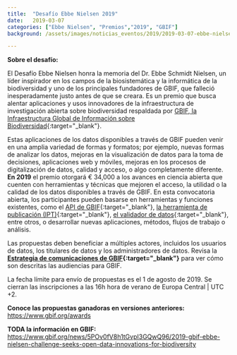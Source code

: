 ```yaml
---
title:  "Desafío Ebbe Nielsen 2019"
date:   2019-03-07
categories: ["Ebbe Nielsen", "Premios","2019", "GBIF"]
background: /assets/images/noticias_eventos/2019/2019-03-07-ebbe-nielsen-2019.png

---
```

**Sobre el desafío:**

El Desafío Ebbe Nielsen honra la memoria del Dr. Ebbe Schmidt Nielsen, un líder inspirador en los campos de la biosistemática y la informática de la biodiversidad y uno de los principales fundadores de GBIF, que falleció inesperadamente justo antes de que se creara. Es un premio que busca alentar aplicaciones y usos innovadores de la infraestructura de investigación abierta sobre biodiversidad respaldada por [GBIF, la Infraestructura Global de Información sobre Biodiversidad](https://www.gbif.org/){:target="_blank"}.

Estas aplicaciones de los datos disponibles a través de GBIF pueden venir en una amplia variedad de formas y formatos; por ejemplo, nuevas formas de analizar los datos, mejoras en la visualización de datos para la toma de decisiones, aplicaciones web y móviles, mejoras en los procesos de digitalización de datos, calidad y acceso, o algo completamente diferente. **En 2019** el premio otorgará € 34,000 a los avances en ciencia abierta que cuenten con herramientas y técnicas que mejoren el acceso, la utilidad o la calidad de los datos disponibles a través de GBIF. En esta convocatoria abierta, los participantes pueden basarse en herramientas y funciones existentes, como el [API de GBIF](https://www.gbif.org/developer/summary){:target="_blank"}, [la herramienta de publicación (IPT)](https://www.gbif.org/ipt){:target="_blank"}, [el validador de datos](https://www.gbif.org/tool/81281/gbif-data-validator){:target="_blank"}, entre otros, o desarrollar nuevas aplicaciones, métodos, flujos de trabajo o análisis.

Las propuestas deben beneficiar a múltiples actores, incluidos los usuarios de datos, los titulares de datos y los administradores de datos. Revisa la **[Estrategia de comunicaciones de GBIF](https://www.gbif.org/document/80926/gbif-communications-strategy){:target="_blank"}** para ver cómo son descritas las audiencias para GBIF.

La fecha límite para envío de propuestas es el 1 de agosto de 2019. Se cierran las inscripciones a las 16h hora de verano de Europa Central | UTC +2.

 

**Conoce las propuestas ganadoras en versiones anteriores:**
<https://www.gbif.org/awards>

 

**TODA la información en GBIF:**
<https://www.gbif.org/news/5POv0fV8h1tGvpI3GQwQ96/2019-gbif-ebbe-nielsen-challenge-seeks-open-data-innovations-for-biodiversity>
